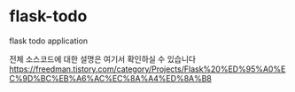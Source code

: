 # flask-todo
flask todo application 

전체 소스코드에 대한 설명은 여기서 확인하실 수 있습니다
https://freedman.tistory.com/category/Projects/Flask%20%ED%95%A0%EC%9D%BC%EB%A6%AC%EC%8A%A4%ED%8A%B8
